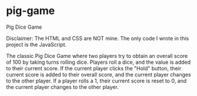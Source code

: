 # pig-game
Pig Dice Game

Disclaimer: The HTML and CSS are NOT mine. The only code I wrote in this project is the JavaScript.

The classic Pig Dice Game where two players try to obtain an overall score of 100 by taking turns rolling dice. Players roll a dice, and the value is added to their current score. If the current player clicks the "Hold" button, their current score is added to their overall score, and the current player changes to the other player. If a player rolls a 1, their current score is reset to 0, and the current player changes to the other player.
